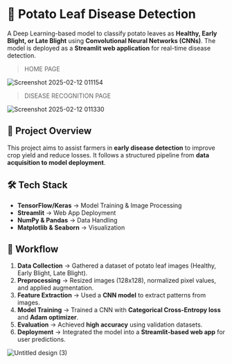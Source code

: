 # 🍃 Potato Leaf Disease Detection  
A Deep Learning-based model to classify potato leaves as **Healthy, Early Blight, or Late Blight** using **Convolutional Neural Networks (CNNs)**. The model is deployed as a **Streamlit web application** for real-time disease detection.  

> HOME PAGE


![Screenshot 2025-02-12 011154](https://github.com/user-attachments/assets/80b09481-2228-45a6-9431-6faa09a7d066)


> DISEASE RECOGNITION PAGE


![Screenshot 2025-02-12 011330](https://github.com/user-attachments/assets/43ade476-b695-446f-9bf9-1eb547d582b6)




## 🚀 Project Overview  
This project aims to assist farmers in **early disease detection** to improve crop yield and reduce losses. It follows a structured pipeline from **data acquisition to model deployment**.  

## 🛠️ Tech Stack  
- **TensorFlow/Keras** → Model Training  & Image Processing  
- **Streamlit** → Web App Deployment  
- **NumPy & Pandas** → Data Handling  
- **Matplotlib & Seaborn** → Visualization  

## 📌 Workflow  
1. **Data Collection** → Gathered a dataset of potato leaf images (Healthy, Early Blight, Late Blight).  
2. **Preprocessing** → Resized images (128x128), normalized pixel values, and applied augmentation.  
3. **Feature Extraction** → Used a **CNN model** to extract patterns from images.  
4. **Model Training** → Trained a CNN with **Categorical Cross-Entropy loss** and **Adam optimizer**.  
5. **Evaluation** → Achieved **high accuracy** using validation datasets.  
6. **Deployment** → Integrated the model into a **Streamlit-based web app** for user predictions.


![Untitled design (3)](https://github.com/user-attachments/assets/871187d5-9f6c-4a1b-97a6-eee46b06d5a3)




